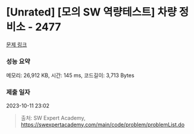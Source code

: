 # [Unrated] [모의 SW 역량테스트] 차량 정비소 - 2477 

[문제 링크](https://swexpertacademy.com/main/code/problem/problemDetail.do?contestProbId=AV6c6bgaIuoDFAXy) 

### 성능 요약

메모리: 26,912 KB, 시간: 145 ms, 코드길이: 3,713 Bytes

### 제출 일자

2023-10-11 23:02



> 출처: SW Expert Academy, https://swexpertacademy.com/main/code/problem/problemList.do
